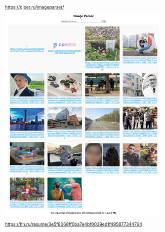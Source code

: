 https://qiper.ru/imageparser/

![](https://github.com/simenoff/imageParser/blob/main/screenshot2.png)

https://hh.ru/resume/3e5f8068ff0ba7e4bf0039ed1f495877344764
